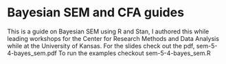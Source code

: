 # Bayesian SEM and CFA guides

This is a guide on Bayesian SEM using R and Stan, I authored this while leading workshops for the Center for Research Methods and Data Analysis while at the University of Kansas.
For the slides check out the pdf, sem-5-4-bayes_sem.pdf
To run the examples checkout sem-5-4-bayes_sem.R
